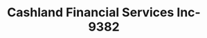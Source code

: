 ---
f_zip-code: 44667
f_state-code: OH
title: Cashland Financial Services Inc-9382
f_phone: 330-684-1045
f_city-only: Orrville
f_address: 330 West High Street Orrville
f_location-unique-id: '9382'
slug: cashland-financial-services-inc-9382
updated-on: '2024-05-30T13:46:58.046Z'
created-on: '2024-05-30T13:36:59.803Z'
published-on: '2024-05-30T13:54:32.469Z'
f_city-state: cms/city/orrville-oh.md
f_company: cms/company/cashland-financial-services-inc.md
f_state: cms/state/ohio.md
layout: '[payday-loan].html'
tags: payday-loan
---